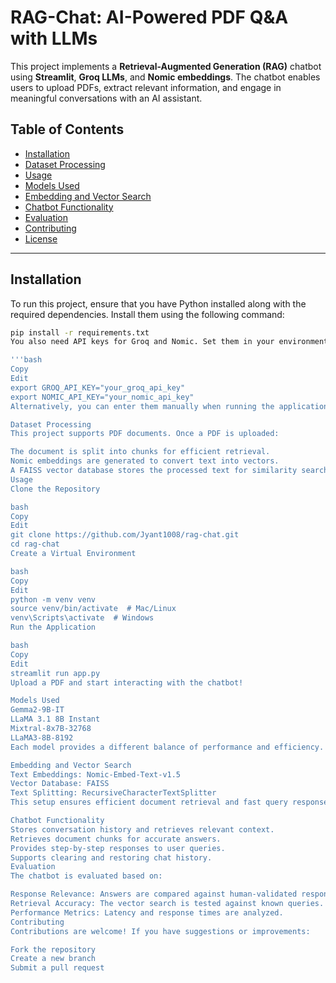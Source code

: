 # RAG-Chat: AI-Powered PDF Q&A with LLMs  

This project implements a **Retrieval-Augmented Generation (RAG)** chatbot using **Streamlit**, **Groq LLMs**, and **Nomic embeddings**. The chatbot enables users to upload PDFs, extract relevant information, and engage in meaningful conversations with an AI assistant.  

## Table of Contents  
- [Installation](#installation)  
- [Dataset Processing](#dataset-processing)  
- [Usage](#usage)  
- [Models Used](#models-used)  
- [Embedding and Vector Search](#embedding-and-vector-search)  
- [Chatbot Functionality](#chatbot-functionality)  
- [Evaluation](#evaluation)  
- [Contributing](#contributing)  
- [License](#license)  

---

## Installation  

To run this project, ensure that you have Python installed along with the required dependencies. Install them using the following command:  

```bash
pip install -r requirements.txt
You also need API keys for Groq and Nomic. Set them in your environment:

'''bash
Copy
Edit
export GROQ_API_KEY="your_groq_api_key"
export NOMIC_API_KEY="your_nomic_api_key"
Alternatively, you can enter them manually when running the application.

Dataset Processing
This project supports PDF documents. Once a PDF is uploaded:

The document is split into chunks for efficient retrieval.
Nomic embeddings are generated to convert text into vectors.
A FAISS vector database stores the processed text for similarity searches.
Usage
Clone the Repository

bash
Copy
Edit
git clone https://github.com/Jyant1008/rag-chat.git
cd rag-chat
Create a Virtual Environment

bash
Copy
Edit
python -m venv venv
source venv/bin/activate  # Mac/Linux
venv\Scripts\activate  # Windows
Run the Application

bash
Copy
Edit
streamlit run app.py
Upload a PDF and start interacting with the chatbot!

Models Used
Gemma2-9B-IT
LLaMA 3.1 8B Instant
Mixtral-8x7B-32768
LLaMA3-8B-8192
Each model provides a different balance of performance and efficiency.

Embedding and Vector Search
Text Embeddings: Nomic-Embed-Text-v1.5
Vector Database: FAISS
Text Splitting: RecursiveCharacterTextSplitter
This setup ensures efficient document retrieval and fast query responses.

Chatbot Functionality
Stores conversation history and retrieves relevant context.
Retrieves document chunks for accurate answers.
Provides step-by-step responses to user queries.
Supports clearing and restoring chat history.
Evaluation
The chatbot is evaluated based on:

Response Relevance: Answers are compared against human-validated responses.
Retrieval Accuracy: The vector search is tested against known queries.
Performance Metrics: Latency and response times are analyzed.
Contributing
Contributions are welcome! If you have suggestions or improvements:

Fork the repository
Create a new branch
Submit a pull request
